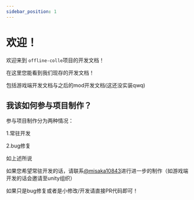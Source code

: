 ```yaml
---
sidebar_position: 1
---
```

# 欢迎！

欢迎来到 `offline-colle`项目的开发文档！

在这里您能看到我们现存的开发文档！

包括游戏端开发文档与之后的mod开发文档(这还没实装qwq)

## 我该如何参与项目制作？

参与项目制作分为两种情况：

1.常驻开发

2.bug修复

如上述所说

如果您希望常驻开发的话，请联系[@misaka10843](https://github.com/misaka10843)进行进一步的制作（如游戏端开发的话会邀请至unity组织）

如果只是bug修复或者是小修改/开发请直接PR代码即可！
